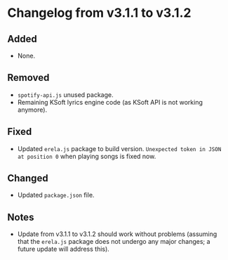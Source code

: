 # Changelog from v3.1.1 to v3.1.2

## Added
 - None.


## Removed
 - `spotify-api.js` unused package.
 - Remaining KSoft lyrics engine code (as KSoft API is not working anymore).


## Fixed
 - Updated `erela.js` package to build version. `Unexpected token in JSON at position 0` when playing songs is fixed now.


## Changed
 - Updated `package.json` file.


## Notes
 - Update from v3.1.1 to v3.1.2 should work without problems (assuming that the `erela.js` package does not undergo any major changes; a future update will address this).